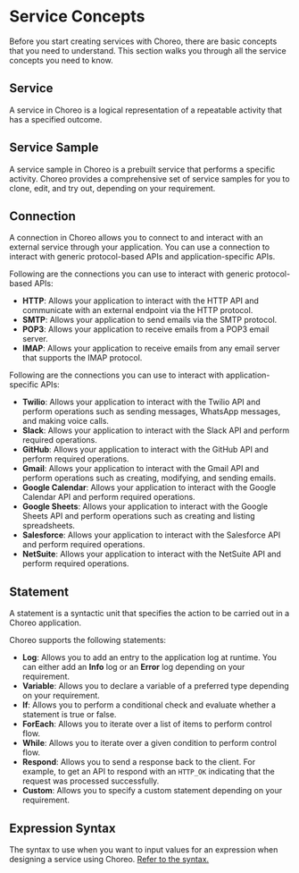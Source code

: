 # Service Concepts

Before you start creating services with Choreo, there are basic concepts that you need to understand. This section walks you through all the service concepts you need to know.
 
## Service
A service in Choreo is a logical representation of a repeatable activity that has a specified outcome.

## Service Sample
A service sample in Choreo is a prebuilt service that performs a specific activity. Choreo provides a comprehensive set of service samples for you to clone, edit, and try out, depending on your requirement. 

## Connection
A connection in Choreo allows you to connect to and interact with an external service through your application. You can use a connection to interact with generic protocol-based APIs and application-specific APIs.

Following are the connections you can use to interact with generic protocol-based APIs:
  
 - **HTTP**: Allows your application to interact with the HTTP API and communicate with an external endpoint via the HTTP protocol.   
 - **SMTP**: Allows your application to send emails via the SMTP protocol.   
 - **POP3**: Allows your application to receive emails from a POP3 email server.  
 - **IMAP**: Allows your application to receive emails from any email server that supports the IMAP protocol. 

Following are the connections you can use to interact with application-specific APIs:

 - **Twilio**: Allows your application to interact with the Twilio API and perform operations such as sending messages, WhatsApp messages, and making voice calls.
 - **Slack**: Allows your application to interact with the Slack API and perform required operations. 
 - **GitHub**: Allows your application to interact with the GitHub API and  perform required operations. 
 - **Gmail**: Allows your application to interact with the Gmail API and perform operations such as creating, modifying, and sending emails.
 - **Google Calendar**: Allows your application to interact with the Google Calendar API and perform required operations.
 - **Google Sheets**: Allows your application to interact with the Google Sheets API and perform operations such as creating and listing spreadsheets.
 - **Salesforce**: Allows your application to interact with the Salesforce API and perform required operations. 
 - **NetSuite**: Allows your application to interact with the NetSuite API and perform required operations. 

## Statement
A statement is a syntactic unit that specifies the action to be carried out in a Choreo application. 

Choreo supports the following statements:

 - **Log**: Allows you to add an entry to the application log at runtime. You can either add an **Info** log or an **Error** log depending on your requirement.   
 - **Variable**: Allows you to declare a variable of a preferred type depending on your requirement.
 - **If**: Allows you to perform a conditional check and evaluate whether a statement is true or false.   
 - **ForEach**: Allows you to iterate over a list of items to perform control flow. 
 - **While**: Allows you to iterate over a given condition to perform control flow. 
 - **Respond**: Allows you to send a response back to the client. For example, to get an API to respond with an `HTTP_OK` indicating that the request was processed successfully.
 - **Custom**: Allows you to specify a custom statement depending on your requirement.

## Expression Syntax
The syntax to use when you want to input values for an expression when designing a service using Choreo. [Refer to the syntax.](../references/choreo-expression-syntax)
